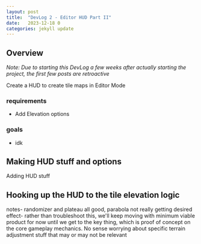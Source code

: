 ```yaml
---
layout: post
title:  "DevLog 2 - Editor HUD Part II"
date:   2023-12-18 0
categories: jekyll update
---
```


## Overview 

_Note: Due to starting this DevLog a few weeks after actually starting the project, the first few posts are retroactive_



Create a HUD to create tile maps in Editor Mode

### requirements
* Add Elevation options 


### goals
* idk




## Making HUD stuff and options
Adding HUD stuff


## Hooking up the HUD to the tile elevation logic



notes- randomizer and plateau all good, parabola not really getting desired effect- rather than troubleshoot this, we'll keep moving with minimum viable product for now until we get to the key thing, which is proof of concept on the core gameplay mechanics. No sense worrying about specific terrain adjustment stuff that may or may not be relevant
